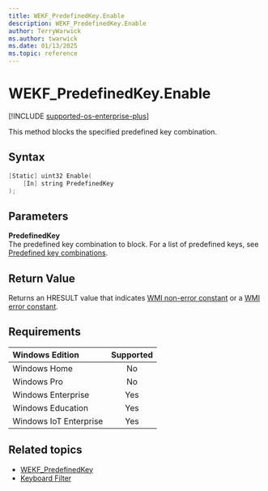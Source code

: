 ```yaml
---
title: WEKF_PredefinedKey.Enable
description: WEKF_PredefinedKey.Enable
author: TerryWarwick
ms.author: twarwick
ms.date: 01/13/2025
ms.topic: reference
---
```


# WEKF_PredefinedKey.Enable

[!INCLUDE [supported-os-enterprise-plus](../../../includes/iot/supported-os-enterprise-plus.md)]

This method blocks the specified predefined key combination.

## Syntax

```powershell
[Static] uint32 Enable(
    [In] string PredefinedKey
);
```

## Parameters

**PredefinedKey**</br>The predefined key combination to block. For a list of predefined keys, see [Predefined key combinations](predefined-key-combinations.md).

## Return Value

Returns an HRESULT value that indicates [WMI non-error constant](/windows/win32/wmisdk/wmi-non-error-constants) or a [WMI error constant](/windows/win32/wmisdk/wmi-error-constants).

## Requirements

| Windows Edition        | Supported |
|:-----------------------|:---------:|
| Windows Home           | No        |
| Windows Pro            | No        |
| Windows Enterprise     | Yes       |
| Windows Education      | Yes       |
| Windows IoT Enterprise | Yes       |

## Related topics

- [WEKF_PredefinedKey](wekf-predefinedkey.md)
- [Keyboard Filter](index.md)
